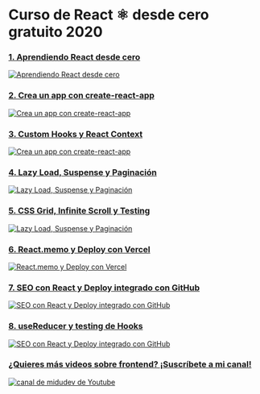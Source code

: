 # Curso de React ⚛️ desde cero gratuito 2020

### [1. Aprendiendo React desde cero](https://youtu.be/T_j60n1zgu0)
[![Aprendiendo React desde cero](https://img.youtube.com/vi/T_j60n1zgu0/mqdefault.jpg)](https://youtu.be/T_j60n1zgu0)

### [2. Crea un app con create-react-app](https://youtu.be/QBLbXgeXMU8)
[![Crea un app con create-react-app](http://img.youtube.com/vi/QBLbXgeXMU8/mqdefault.jpg)](https://youtu.be/QBLbXgeXMU8)

### [3. Custom Hooks y React Context](https://youtu.be/2qgs7buSnHQ)
[![Crea un app con create-react-app](http://img.youtube.com/vi/2qgs7buSnHQ/mqdefault.jpg)](https://youtu.be/2qgs7buSnHQ)

### [4. Lazy Load, Suspense y Paginación](https://youtu.be/VcxXipZg1-0)
[![Lazy Load, Suspense y Paginación](http://img.youtube.com/vi/VcxXipZg1-0/mqdefault.jpg)](https://youtu.be/VcxXipZg1-0)

### [5. CSS Grid, Infinite Scroll y Testing](https://youtu.be/oCHdFiCgOSE)
[![Lazy Load, Suspense y Paginación](http://img.youtube.com/vi/oCHdFiCgOSE/mqdefault.jpg)](https://youtu.be/oCHdFiCgOSE)

### [6. React.memo y Deploy con Vercel](https://youtu.be/Wo7_OVtu1ls)
[![React.memo y Deploy con Vercel](http://img.youtube.com/vi/Wo7_OVtu1ls/mqdefault.jpg)](https://youtu.be/Wo7_OVtu1ls)

### [7. SEO con React y Deploy integrado con GitHub](https://youtu.be/b-pwpHaYOTI)
[![SEO con React y Deploy integrado con GitHub](http://img.youtube.com/vi/b-pwpHaYOTI/mqdefault.jpg)](https://youtu.be/b-pwpHaYOTI)

### [8. useReducer y testing de Hooks](https://youtu.be/Wjy_nlYXTik)
[![SEO con React y Deploy integrado con GitHub](http://img.youtube.com/vi/Wjy_nlYXTik/mqdefault.jpg)](https://youtu.be/Wjy_nlYXTik)

### [¿Quieres más videos sobre frontend? ¡Suscríbete a mi canal!](https://www.youtube.com/c/midudev?sub_confirmation=1)
[![canal de midudev de Youtube](https://yt3.ggpht.com/a/AATXAJzuyjCt8K0QD8x_PrTB11LTlvpX2iVWk4eCSQ=s176-c-k-c0xffffffff-no-rj-mo)](https://www.youtube.com/c/midudev?sub_confirmation=1)
